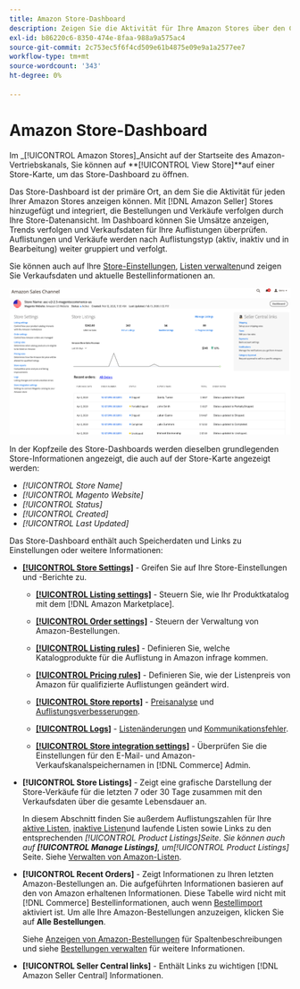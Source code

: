 ```yaml
---
title: Amazon Store-Dashboard
description: Zeigen Sie die Aktivität für Ihre Amazon Stores über den Commerce Admin im Dashboard des Amazon Stores an.
exl-id: b86220c6-8350-474e-8faa-988a9a575ac4
source-git-commit: 2c753ec5f6f4cd509e61b4875e09e9a1a2577ee7
workflow-type: tm+mt
source-wordcount: '343'
ht-degree: 0%

---
```


# Amazon Store-Dashboard


Im _[!UICONTROL Amazon Stores]_Ansicht auf der Startseite des Amazon-Vertriebskanals, Sie können auf **[!UICONTROL View Store]**auf einer Store-Karte, um das Store-Dashboard zu öffnen.

Das Store-Dashboard ist der primäre Ort, an dem Sie die Aktivität für jeden Ihrer Amazon Stores anzeigen können. Mit [!DNL Amazon Seller] Stores hinzugefügt und integriert, die Bestellungen und Verkäufe verfolgen durch Ihre Store-Datenansicht. Im Dashboard können Sie Umsätze anzeigen, Trends verfolgen und Verkaufsdaten für Ihre Auflistungen überprüfen. Auflistungen und Verkäufe werden nach Auflistungstyp (aktiv, inaktiv und in Bearbeitung) weiter gruppiert und verfolgt.

Sie können auch auf Ihre [Store-Einstellungen](./ob-store-review.md), [Listen verwalten](./managing-product-listings.md)und zeigen Sie Verkaufsdaten und aktuelle Bestellinformationen an.

![Amazon Store-Dashboard](assets/amazon-store-dashboard.png)

In der Kopfzeile des Store-Dashboards werden dieselben grundlegenden Store-Informationen angezeigt, die auch auf der Store-Karte angezeigt werden:

- _[!UICONTROL Store Name]_
- _[!UICONTROL Magento Website]_
- _[!UICONTROL Status]_
- _[!UICONTROL Created]_
- _[!UICONTROL Last Updated]_

Das Store-Dashboard enthält auch Speicherdaten und Links zu Einstellungen oder weitere Informationen:

- [**[!UICONTROL Store Settings]**](./ob-store-review.md) - Greifen Sie auf Ihre Store-Einstellungen und -Berichte zu.

   - [**[!UICONTROL Listing settings]**](./listing-settings.md) - Steuern Sie, wie Ihr Produktkatalog mit dem [!DNL Amazon Marketplace].

   - [**[!UICONTROL Order settings]**](./order-settings.md) - Steuern der Verwaltung von Amazon-Bestellungen.

   - [**[!UICONTROL Listing rules]**](./listing-rules.md) - Definieren Sie, welche Katalogprodukte für die Auflistung in Amazon infrage kommen.

   - [**[!UICONTROL Pricing rules]**](./pricing-products.md) - Definieren Sie, wie der Listenpreis von Amazon für qualifizierte Auflistungen geändert wird.

   - [**[!UICONTROL Store reports]**](./amazon-logs-reports.md) - [Preisanalyse](./competitive-price-analysis.md) und [Auflistungsverbesserungen](./listing-improvements.md).

   - [**[!UICONTROL Logs]**](./amazon-logs-reports.md) - [Listenänderungen](./listing-changes-log.md) und [Kommunikationsfehler](./communication-errors-log.md).

   - [**[!UICONTROL Store integration settings]**](./store-integration-settings.md) - Überprüfen Sie die Einstellungen für den E-Mail- und Amazon-Verkaufskanalspeichernamen in [!DNL Commerce] Admin.

- **[!UICONTROL Store Listings]** - Zeigt eine grafische Darstellung der Store-Verkäufe für die letzten 7 oder 30 Tage zusammen mit den Verkaufsdaten über die gesamte Lebensdauer an.

   In diesem Abschnitt finden Sie außerdem Auflistungszahlen für Ihre [aktive Listen](./active-listings.md), [inaktive Listen](./inactive-listings.md)und laufende Listen sowie Links zu den entsprechenden _[!UICONTROL Product Listings]_Seite. Sie können auch auf **[!UICONTROL Manage Listings]**, um_[!UICONTROL Product Listings]_ Seite. Siehe [Verwalten von Amazon-Listen](./managing-product-listings.md).

- **[!UICONTROL Recent Orders]** - Zeigt Informationen zu Ihren letzten Amazon-Bestellungen an. Die aufgeführten Informationen basieren auf den von Amazon erhaltenen Informationen. Diese Tabelle wird nicht mit [!DNL Commerce] Bestellinformationen, auch wenn [Bestellimport](./order-settings.md) aktiviert ist. Um alle Ihre Amazon-Bestellungen anzuzeigen, klicken Sie auf **Alle Bestellungen**.

   Siehe [Anzeigen von Amazon-Bestellungen](./amazon-orders-all.md) für Spaltenbeschreibungen und siehe [Bestellungen verwalten](./managing-orders.md) für weitere Informationen.

- **[!UICONTROL Seller Central links]** - Enthält Links zu wichtigen [!DNL Amazon Seller Central] Informationen.
